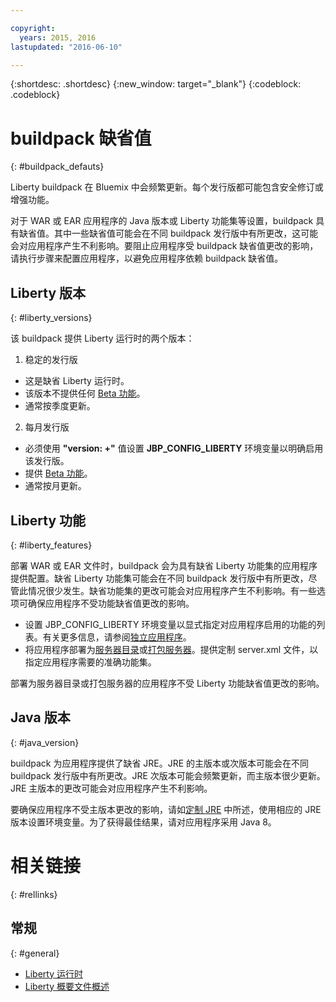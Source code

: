 ```yaml
---

copyright:
  years: 2015, 2016
lastupdated: "2016-06-10"

---
```


{:shortdesc: .shortdesc}
{:new_window: target="_blank"}
{:codeblock: .codeblock}

# buildpack 缺省值
{: #buildpack_defauts}

Liberty buildpack 在 Bluemix 中会频繁更新。每个发行版都可能包含安全修订或增强功能。

对于 WAR 或 EAR 应用程序的 Java 版本或 Liberty 功能集等设置，buildpack 具有缺省值。其中一些缺省值可能会在不同 buildpack 发行版中有所更改，这可能会对应用程序产生不利影响。要阻止应用程序受 buildpack 缺省值更改的影响，请执行步骤来配置应用程序，以避免应用程序依赖 buildpack 缺省值。

## Liberty 版本
{: #liberty_versions}

该 buildpack 提供 Liberty 运行时的两个版本：
1. 稳定的发行版
  * 这是缺省 Liberty 运行时。
  * 该版本不提供任何 [Beta 功能](usingBetaFeatures.html)。
  * 通常按季度更新。

2. 每月发行版
  * 必须使用 **"version: +"** 值设置 **JBP_CONFIG_LIBERTY** 环境变量以明确启用该发行版。
  * 提供 [Beta 功能](usingBetaFeatures.html)。
  * 通常按月更新。

## Liberty 功能
{: #liberty_features}

部署 WAR 或 EAR 文件时，buildpack 会为具有缺省 Liberty 功能集的应用程序提供配置。缺省 Liberty 功能集可能会在不同 buildpack 发行版中有所更改，尽管此情况很少发生。缺省功能集的更改可能会对应用程序产生不利影响。有一些选项可确保应用程序不受功能缺省值更改的影响。

* 设置 JBP_CONFIG_LIBERTY 环境变量以显式指定对应用程序启用的功能的列表。有关更多信息，请参阅[独立应用程序](optionsForPushing.html#stand_alone_apps)。
* 将应用程序部署为[服务器目录](optionsForPushing.html#server_directory)或[打包服务器](optionsForPushing.html#packaged_server)。提供定制 server.xml 文件，以指定应用程序需要的准确功能集。

部署为服务器目录或打包服务器的应用程序不受 Liberty 功能缺省值更改的影响。

## Java 版本
{: #java_version}

buildpack 为应用程序提供了缺省 JRE。JRE 的主版本或次版本可能会在不同 buildpack 发行版中有所更改。JRE 次版本可能会频繁更新，而主版本很少更新。JRE 主版本的更改可能会对应用程序产生不利影响。

要确保应用程序不受主版本更改的影响，请如[定制 JRE](customizingJRE.html) 中所述，使用相应的 JRE 版本设置环境变量。为了获得最佳结果，请对应用程序采用 Java 8。


# 相关链接
{: #rellinks}
## 常规
{: #general}
* [Liberty 运行时](index.html)
* [Liberty 概要文件概述](http://www-01.ibm.com/support/knowledgecenter/SSAW57_8.5.5/com.ibm.websphere.wlp.nd.doc/ae/cwlp_about.html)
